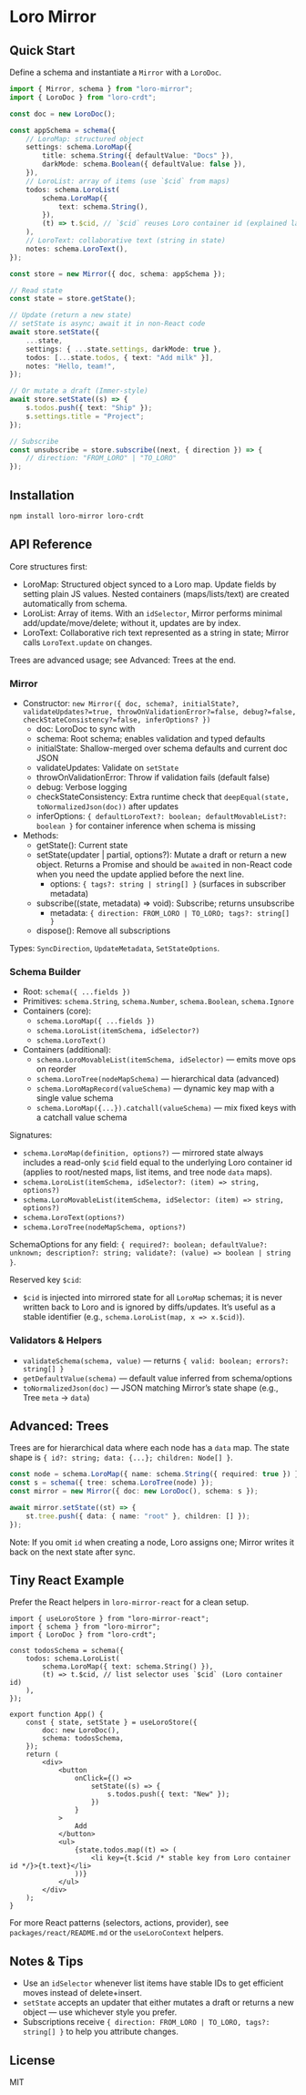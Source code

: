 # Loro Mirror

## Quick Start

Define a schema and instantiate a `Mirror` with a `LoroDoc`.

```ts
import { Mirror, schema } from "loro-mirror";
import { LoroDoc } from "loro-crdt";

const doc = new LoroDoc();

const appSchema = schema({
    // LoroMap: structured object
    settings: schema.LoroMap({
        title: schema.String({ defaultValue: "Docs" }),
        darkMode: schema.Boolean({ defaultValue: false }),
    }),
    // LoroList: array of items (use `$cid` from maps)
    todos: schema.LoroList(
        schema.LoroMap({
            text: schema.String(),
        }),
        (t) => t.$cid, // `$cid` reuses Loro container id (explained later)
    ),
    // LoroText: collaborative text (string in state)
    notes: schema.LoroText(),
});

const store = new Mirror({ doc, schema: appSchema });

// Read state
const state = store.getState();

// Update (return a new state)
// setState is async; await it in non-React code
await store.setState({
    ...state,
    settings: { ...state.settings, darkMode: true },
    todos: [...state.todos, { text: "Add milk" }],
    notes: "Hello, team!",
});

// Or mutate a draft (Immer-style)
await store.setState((s) => {
    s.todos.push({ text: "Ship" });
    s.settings.title = "Project";
});

// Subscribe
const unsubscribe = store.subscribe((next, { direction }) => {
    // direction: "FROM_LORO" | "TO_LORO"
});
```

## Installation

```bash
npm install loro-mirror loro-crdt
```

## API Reference

Core structures first:

- LoroMap: Structured object synced to a Loro map. Update fields by setting plain JS values. Nested containers (maps/lists/text) are created automatically from schema.
- LoroList: Array of items. With an `idSelector`, Mirror performs minimal add/update/move/delete; without it, updates are by index.
- LoroText: Collaborative rich text represented as a string in state; Mirror calls `LoroText.update` on changes.

Trees are advanced usage; see Advanced: Trees at the end.

### Mirror

- Constructor: `new Mirror({ doc, schema?, initialState?, validateUpdates?=true, throwOnValidationError?=false, debug?=false, checkStateConsistency?=false, inferOptions? })`
    - doc: LoroDoc to sync with
    - schema: Root schema; enables validation and typed defaults
    - initialState: Shallow-merged over schema defaults and current doc JSON
    - validateUpdates: Validate on `setState`
    - throwOnValidationError: Throw if validation fails (default false)
    - debug: Verbose logging
    - checkStateConsistency: Extra runtime check that `deepEqual(state, toNormalizedJson(doc))` after updates
    - inferOptions: `{ defaultLoroText?: boolean; defaultMovableList?: boolean }` for container inference when schema is missing
- Methods:
    - getState(): Current state
    - setState(updater | partial, options?): Mutate a draft or return a new object. Returns a Promise and should be `await`ed in non-React code when you need the update applied before the next line.
        - options: `{ tags?: string | string[] }` (surfaces in subscriber metadata)
    - subscribe((state, metadata) => void): Subscribe; returns unsubscribe
        - metadata: `{ direction: FROM_LORO | TO_LORO; tags?: string[] }`
    - dispose(): Remove all subscriptions

Types: `SyncDirection`, `UpdateMetadata`, `SetStateOptions`.


### Schema Builder

- Root: `schema({ ...fields })`
- Primitives: `schema.String`, `schema.Number`, `schema.Boolean`, `schema.Ignore`
- Containers (core):
    - `schema.LoroMap({ ...fields })`
    - `schema.LoroList(itemSchema, idSelector?)`
    - `schema.LoroText()`
- Containers (additional):
    - `schema.LoroMovableList(itemSchema, idSelector)` — emits move ops on reorder
    - `schema.LoroTree(nodeMapSchema)` — hierarchical data (advanced)
    - `schema.LoroMapRecord(valueSchema)` — dynamic key map with a single value schema
    - `schema.LoroMap({...}).catchall(valueSchema)` — mix fixed keys with a catchall value schema

Signatures:

- `schema.LoroMap(definition, options?)` — mirrored state always includes a read-only `$cid` field equal to the underlying Loro container id (applies to root/nested maps, list items, and tree node `data` maps).
- `schema.LoroList(itemSchema, idSelector?: (item) => string, options?)`
- `schema.LoroMovableList(itemSchema, idSelector: (item) => string, options?)`
- `schema.LoroText(options?)`
- `schema.LoroTree(nodeMapSchema, options?)`

SchemaOptions for any field: `{ required?: boolean; defaultValue?: unknown; description?: string; validate?: (value) => boolean | string }`.

Reserved key `$cid`:

- `$cid` is injected into mirrored state for all `LoroMap` schemas; it is never written back to Loro and is ignored by diffs/updates. It’s useful as a stable identifier (e.g., `schema.LoroList(map, x => x.$cid)`).

### Validators & Helpers

- `validateSchema(schema, value)` — returns `{ valid: boolean; errors?: string[] }`
- `getDefaultValue(schema)` — default value inferred from schema/options
- `toNormalizedJson(doc)` — JSON matching Mirror’s state shape (e.g., Tree `meta` -> `data`)

## Advanced: Trees

Trees are for hierarchical data where each node has a `data` map. The state shape is `{ id?: string; data: {...}; children: Node[] }`.

```ts
const node = schema.LoroMap({ name: schema.String({ required: true }) });
const s = schema({ tree: schema.LoroTree(node) });
const mirror = new Mirror({ doc: new LoroDoc(), schema: s });

await mirror.setState((st) => {
    st.tree.push({ data: { name: "root" }, children: [] });
});
```

Note: If you omit `id` when creating a node, Loro assigns one; Mirror writes it back on the next state after sync.

## Tiny React Example

Prefer the React helpers in `loro-mirror-react` for a clean setup.

```tsx
import { useLoroStore } from "loro-mirror-react";
import { schema } from "loro-mirror";
import { LoroDoc } from "loro-crdt";

const todosSchema = schema({
    todos: schema.LoroList(
        schema.LoroMap({ text: schema.String() }),
        (t) => t.$cid, // list selector uses `$cid` (Loro container id)
    ),
});

export function App() {
    const { state, setState } = useLoroStore({
        doc: new LoroDoc(),
        schema: todosSchema,
    });
    return (
        <div>
            <button
                onClick={() =>
                    setState((s) => {
                        s.todos.push({ text: "New" });
                    })
                }
            >
                Add
            </button>
            <ul>
                {state.todos.map((t) => (
                    <li key={t.$cid /* stable key from Loro container id */}>{t.text}</li>
                ))}
            </ul>
        </div>
    );
}
```

For more React patterns (selectors, actions, provider), see `packages/react/README.md` or the `useLoroContext` helpers.

## Notes & Tips

- Use an `idSelector` whenever list items have stable IDs to get efficient moves instead of delete+insert.
- `setState` accepts an updater that either mutates a draft or returns a new object — use whichever style you prefer.
- Subscriptions receive `{ direction: FROM_LORO | TO_LORO, tags?: string[] }` to help you attribute changes.

## License

MIT
